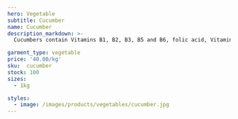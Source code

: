```yaml
---
hero: Vegetable
subtitle: Cucumber
name: Cucumber
description_markdown: >-
  Cucumbers contain Vitamins B1, B2, B3, B5 and B6, folic acid, Vitamin C, calcium, iron, magnesium, phosphorus, potassium and zinc. The term, cool as a cucumber is actually derived from the cucumber’s ability to cool the temperature of the blood. Also, when applied topically, cucumber really does cool the blood and ease facial swelling, which is why cucumbers are so popular in facial regimens.

garment_type: vegetable
price: '40.00/kg'
sku:  cucumber
stock: 100
sizes:
  - 1kg

styles:
  - image: /images/products/vegetables/cucumber.jpg
---
```

